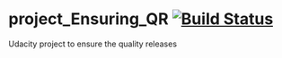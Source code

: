 # project_Ensuring_QR [![Build Status](https://dev.azure.com/devops21a/proj-ensuring-QR/_apis/build/status/build-pipeline-CI?branchName=main)](https://dev.azure.com/devops21a/proj-ensuring-QR/_build/latest?definitionId=6&branchName=main)
Udacity project to ensure the quality releases 

